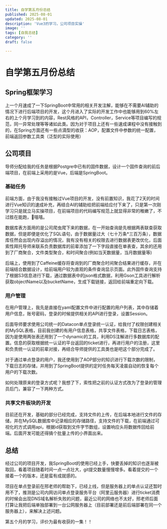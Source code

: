 ```yaml
---
title: 自学第五月份总结
published: 2025-08-01
updated: 2025-08-01
description: 'Vue3的学习，公司项目实操'
image: ''
tags: [自我总结]
category: ''
draft: false 

---
```


# 自学第五月份总结



## Spring框架学习

上一个月速成了一下SpringBoot中常用的相关开发注解，能够在不需要AI辅助的情况下进行后端项目的开发，这个月进入了实际的开发工作中也能够用到60%左右的上个月学习到的内容，Rest风格的API，Controller，Service等项目编写的规范，同一异常处理等等诸如此类。因为对于项目上还有一些速成课程中没有接触到的，在Spring方面还有一些点滴型的收获：AOP，配置文件中参数的统一配置，前端返回参数工具类（泛型的实际使用）



## 公司项目

导师分配给我的任务是根据Postgre中已有的固件数据，设计一个固件查询的前后端项目，在前端上采用的是Vue，后端是SpringBoot。

### 基础任务

前端方面，由于我没有接触过Vue项目的开发，没有前置知识，我花了2天的时间进行Vue知识的速成补充，再结合AI的辅助给把前端给应付下来了，只是第一次刚学习只是就立马实操项目，在前端项目的代码编写规范上就显得非常的稚嫩了，不过胜在能跑，🤭嘻嘻。

数据库表方面用的是公司爬虫爬下来的数据，在一开始查询是先根据两表联查获取数据，但是即便是优化了SQL语句，由于数据量过大（七十万条*三百万条），数据库任然会出现内存溢出的情况，我有没有相关的权限去进行数据表更改优化，后面索性拜托导师来联系负责数据库的前辈添加了一下字段直接在单表查，其余的还用到了厂商聚合，文件类型聚合，和时间聚合(例如当天数据量，当月数据量等)

后端上，使用到了Caffeine缓存将查询到的厂商聚合时间聚合结果进行缓存，并在前端结合数据设计，给前端用户较为直观的条件查询显示页面。此外固件查询支持了根据S3信息进行下载，通过数据表中的json格式数据，利用Gson工具进行解析获取objectName以及bucketName，生成下载链接，返回给前端重定向下载。



### 用户管理

在用户管理上，我先是直接在yaml配置文件中进行配置的用户列表，其中存储着用户信息，账号密码，登录的时候提供相关的API进行登录，设置Session。

后面导师要求使用公司统一的Datacon单点登录统一认证，给我付了权限创建相关的MySQL表格，目前我创建的有用户信息表格，共享文件表格，下载日志表格，因为是使用两张表还用到了一个dynamic的工具，利用DS注解进行多数据库的配置。信息的获取根据统一认证的平台返回的ticket进行，再进行用户的注册，这里和负责统一认证的前辈对接，再结合导师提供的工具类也是吧这个部分完成了。

对于通过单点登录的用户，我还使用到了AOP部分的知识进行下载次数的限制，下载日志的存储，并用到了SpringBoot提供的定时任务每天凌晨自动的恢复每个用户的下载次数。

如何处理原来的登录方式呢？我想了下，索性把之前的认证方式改为了登录的管理员后门，兼容了一下两种方式。



### 共享文件板块的开发

目前还在开发，基础的部分已经完成，支持文件的上传，在后端本地进行文件的存储，并在MySQL数据库中记录相应的存储路径，支持文件的下载，在前端通过可视化的方式调用api，根据id获取到文件字节数组，设置响应头将数据传回给前端。后面开发可能还得搞个批量上传的小界面出来。



## 总结

经过公司的项目开发，我SpringBoot的使用已经上手，快要丢掉的知识也逐渐被取回，看着项目随着时间一点一点壮大，git提交数量慢慢增多。看着提交的一个接着一个的版本，还是蛮有成就感的。

项目在单点登录前在邢老师的帮助下，已经上线，但是服务器上的单点认证还暂时用不了，推测是公司内网访问单点登录服务平台（阿里云服务器）进行ticket消费的时候会出现DNS域名解析失败的问题，最近公司的网络也不太好，邢老师后面打算让我把后端单独部署到一台公网服务器上（目前部署还是前后端部署在同一个服务器上），来解决上述问题。

第五个月的学习，评价为最有收获的一集！！
